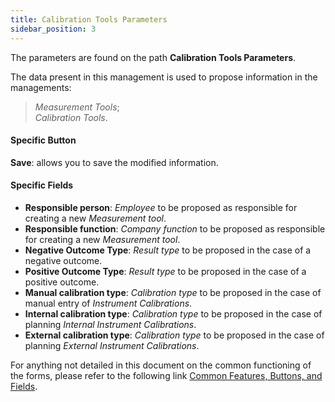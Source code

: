 ```yaml
---
title: Calibration Tools Parameters
sidebar_position: 3
---
```


The parameters are found on the path **Calibration Tools Parameters**.

The data present in this management is used to propose information in the managements:   
> *Measurement Tools*;   
> *Calibration Tools*.   

#### Specific Button

**Save**: allows you to save the modified information.  

#### Specific Fields
    
- **Responsible person**: *Employee* to be proposed as responsible for creating a new *Measurement tool*.   
- **Responsible function**: *Company function* to be proposed as responsible for creating a new *Measurement tool*.   
- **Negative Outcome Type**: *Result type* to be proposed in the case of a negative outcome.   
- **Positive Outcome Type**: *Result type* to be proposed in the case of a positive outcome.   
- **Manual calibration type**: *Calibration type* to be proposed in the case of manual entry of *Instrument Calibrations*.   
- **Internal calibration type**: *Calibration type* to be proposed in the case of planning *Internal Instrument Calibrations*.   
- **External calibration type**: *Calibration type* to be proposed in the case of planning *External Instrument Calibrations*.   

For anything not detailed in this document on the common functioning of the forms, please refer to the following link [Common Features, Buttons, and Fields](/docs/guide/common).
